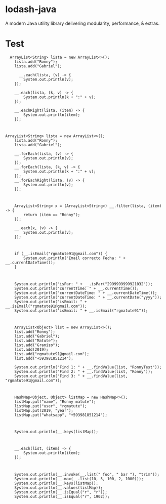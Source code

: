 # lodash-java
A modern Java utility library delivering modularity, performance, &amp; extras.

# Test

      ArrayList<String> lista = new ArrayList<>();
        lista.add("Ronny");
        lista.add("Gabriel");
        
          __.each(lista, (v) -> {
            System.out.println(v);
        });

        __.each(lista, (k, v) -> {
            System.out.println(k + ":" + v);
        });

        __.eachRight(lista, (item) -> {
            System.out.println(item);
        });
#
    ArrayList<String> lista = new ArrayList<>();
        lista.add("Ronny");
        lista.add("Gabriel");
        
        __.forEach(lista, (v) -> {
            System.out.println(v);
        });
        __.forEach(lista, (k, v) -> {
            System.out.println(k + ":" + v);
        });
        __.forEachRight(lista, (v) -> {
            System.out.println(v);
        });
#
        ArrayList<String> x = (ArrayList<String>) __.filter(lista, (item) -> {
            return (item == "Ronny");
        });

        __.each(x, (v) -> {
            System.out.println(v);
        });
#
        if (__.isEmail("rgmatute91@gmail.com")) {
            System.out.println("Email correcto Fecha: " + __.currentDateTime());
        }
#
        System.out.println("isPar: " + __.isPar("2999999999921032"));
        System.out.println("currentTime: " + __.currentTime());
        System.out.println("currentDateTime: " + __.currentDateTime());
        System.out.println("currentDateTime: " + __.currentDate("yyyy"));
        System.out.println("isEmail: " + __.isEmail("rgmatute91@gmail.com"));
        System.out.println("isEmail: " + __.isEmail("rgmatute91"));
#
        ArrayList<Object> list = new ArrayList<>();
        list.add("Ronny");
        list.add("Gabriel");
        list.add("Matute");
        list.add("Granizo");
        list.add(2019);
        list.add("rgmatute91@gmail.com");
        list.add("+593981851214");
        
        System.out.println("Find 1: " + __.findValue(list, "RonnyTest"));
        System.out.println("Find 2: " + __.findValue(list, "Ronny"));
        System.out.println("Find 3: " + __.findValue(list, "rgmatute91@gmail.com"));
#
        HashMap<Object, Object> listMap = new HashMap<>();
        listMap.put("name", "Ronny matute");
        listMap.put("user", "rgmatute");
        listMap.put(2019, "year");
        listMap.put("whatsapp", "+593981851214");
#
        System.out.println(__.keys(listMap));
#
        __.each(list, (item) -> {
            System.out.println(item);
        });
#
        System.out.println(__.invoke(__.list(" foo", " bar "), "trim"));
        System.out.println(__.max(__.list(10, 5, 100, 2, 1000)));
        System.out.println(__.keys(listMap));
        System.out.println(__.values(listMap));
        System.out.println(__.isEqual("r", "r"));
        System.out.println(__.isEqual("r", 1902));
#
